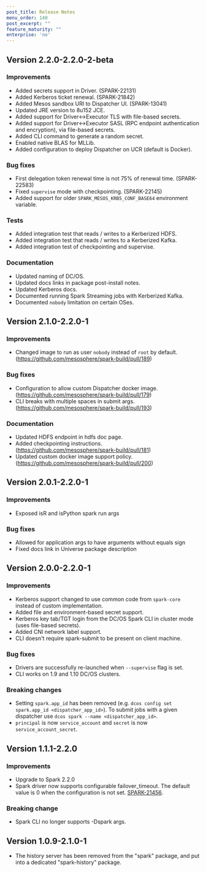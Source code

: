 ```yaml
---
post_title: Release Notes
menu_order: 140
post_excerpt: ""
feature_maturity: ""
enterprise: 'no'
---
```


## Version 2.2.0-2.2.0-2-beta

### Improvements
* Added secrets support in Driver. (SPARK-22131)
* Added Kerberos ticket renewal. (SPARK-21842)
* Added Mesos sandbox URI to Dispatcher UI. (SPARK-13041)
* Updated JRE version to 8u152 JCE.
* Added support for Driver<->Executor TLS with file-based secrets.
* Added support for Driver<->Executor SASL (RPC endpoint authentication and encryption), via file-based secrets.
* Added CLI command to generate a random secret.
* Enabled native BLAS for MLLib.
* Added configuration to deploy Dispatcher on UCR (default is Docker).

### Bug fixes
* First delegation token renewal time is not 75% of renewal time. (SPARK-22583)
* Fixed `supervise` mode with checkpointing. (SPARK-22145)
* Added support for older `SPARK_MESOS_KRB5_CONF_BASE64` environment variable.

### Tests
* Added integration test that reads / writes to a Kerberized HDFS.
* Added integration test that reads / writes to a Kerberized Kafka.
* Added integration test of checkpointing and supervise.

### Documentation
* Updated naming of DC/OS.
* Updated docs links in package post-install notes.
* Updated Kerberos docs. 
* Documented running Spark Streaming jobs with Kerberized Kafka.
* Documented `nobody` limitation on certain OSes.


## Version 2.1.0-2.2.0-1

### Improvements
- Changed image to run as user `nobody` instead of `root` by default. (https://github.com/mesosphere/spark-build/pull/189)

### Bug fixes
- Configuration to allow custom Dispatcher docker image. (https://github.com/mesosphere/spark-build/pull/179)
- CLI breaks with multiple spaces in submit args. (https://github.com/mesosphere/spark-build/pull/193)

### Documentation
- Updated HDFS endpoint in hdfs doc page.
- Added checkpointing instructions. (https://github.com/mesosphere/spark-build/pull/181)
- Updated custom docker image support policy. (https://github.com/mesosphere/spark-build/pull/200)

## Version 2.0.1-2.2.0-1

### Improvements
- Exposed isR and isPython spark run args

### Bug fixes
- Allowed for application args to have arguments without equals sign
- Fixed docs link in Universe package description

## Version 2.0.0-2.2.0-1

### Improvements
- Kerberos support changed to use common code from `spark-core` instead of custom implementation.
- Added file and environment-based secret support.
- Kerberos key tab/TGT login from the DC/OS Spark CLI in cluster mode (uses file-based secrets).
- Added CNI network label support.
- CLI doesn't require spark-submit to be present on client machine.

### Bug fixes
- Drivers are successfully re-launched when `--supervise` flag is set.
- CLI works on 1.9 and 1.10 DC/OS clusters.

### Breaking changes
- Setting `spark.app_id` has been removed (e.g. `dcos config set spark.app_id <dispatcher_app_id>`). To submit jobs with a given
dispatcher use `dcos spark --name <dispatcher_app_id>`.
- `principal` is now `service_account` and `secret` is now `service_account_secret`.

## Version 1.1.1-2.2.0

### Improvements
* Upgrade to Spark 2.2.0
* Spark driver now supports configurable failover_timeout. The default value is 0 when the configuration is not set.
[SPARK-21456](https://issues.apache.org/jira/browse/SPARK-21456). 

### Breaking change

*  Spark CLI no longer supports -Dspark args.

## Version 1.0.9-2.1.0-1 

- The history server has been removed from the "spark" package, and put into a dedicated "spark-history" package.
